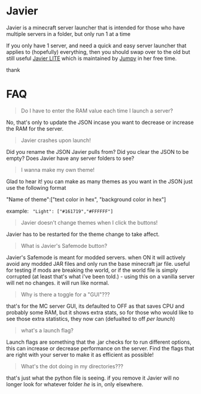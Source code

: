 # Javier
Javier is a minecraft server launcher that is intended for those who have multiple servers in a folder, but only run 1 at a time

If you only have 1 server, and need a quick and easy server launcher that applies to (hopefully) everything, then you should swap over to the old but still useful [Javier LITE](https://github.com/Neeko-iko/JavierLauncher/tree/master) which is maintained by [Jumpy](https://www.github.com/jumpyvonvagabond) in her free time.

thank



# FAQ

> Do I have to enter the RAM value each time I launch a server?
 
No, that's only to update the JSON incase you want to decrease or increase the RAM for the server.
 
 
> Javier crashes upon launch!

Did you rename the JSON Javier pulls from?  Did you clear the JSON to be empty?  Does Javier have any server folders to see?

  
  
  
> I wanna make my own theme!

Glad to hear it! you can make as many themes as you want in the JSON just use the following format
  
  "Name of theme":["text color in hex", "background color in hex"]
  
  example: 
  ` "Light": ["#161719","#FFFFFF"]`
  
  
  
  
> Javier doesn't change themes when I click the buttons!

  Javier has to be restarted for the theme change to take affect. 

> What is Javier's Safemode button?

 Javier's Safemode is meant for modded servers.  when ON it will actively avoid any modded JAR files and only run the base minecraft jar file.  useful for testing if mods are breaking the world, or if the world file is simply corrupted (at least that's what i've been told.)   - using this on a vanilla server will net no changes.  it will run like normal.

> Why is there a toggle for a "GUI"???

that's for the MC server GUI, its defaulted to OFF as that saves CPU and probably some RAM, but it shows extra stats, so for those who would like to see those extra statistics, they now can  (defualted to off *per launch*)

> what's a launch flag?

Launch flags are something that the .jar checks for to run different options, this can increase or decrease performance on the server.  Find the flags that are right with your server to make it as efficient as possible!

> What's the dot doing in my directories???

that's just what the python file is seeing.  if you remove it Javier will no longer look for whatever folder *he* is in, only elsewhere.
